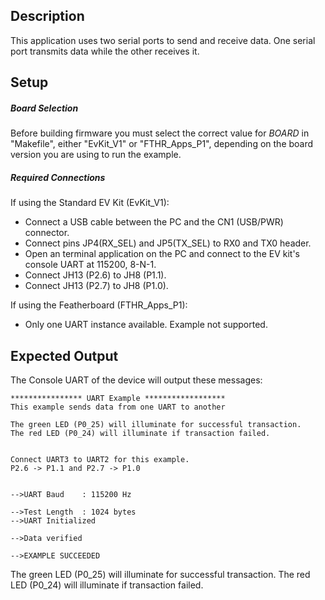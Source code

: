 ## Description

This application uses two serial ports to send and receive data.  One serial port transmits data while the other receives it.

## Setup

##### Board Selection
Before building firmware you must select the correct value for _BOARD_  in "Makefile", either "EvKit\_V1" or "FTHR\_Apps\_P1", depending on the board version you are using to run the example.

##### Required Connections
If using the Standard EV Kit (EvKit_V1):
-   Connect a USB cable between the PC and the CN1 (USB/PWR) connector.
-   Connect pins JP4(RX_SEL) and JP5(TX_SEL) to RX0 and TX0  header.
-   Open an terminal application on the PC and connect to the EV kit's console UART at 115200, 8-N-1.
-   Connect JH13 (P2.6) to JH8 (P1.1).
-   Connect JH13 (P2.7) to JH8 (P1.0).

If using the Featherboard (FTHR\_Apps\_P1):
-   Only one UART instance available. Example not supported.

## Expected Output

The Console UART of the device will output these messages:

```
**************** UART Example ******************
This example sends data from one UART to another

The green LED (P0_25) will illuminate for successful transaction.
The red LED (P0_24) will illuminate if transaction failed.


Connect UART3 to UART2 for this example.
P2.6 -> P1.1 and P2.7 -> P1.0


-->UART Baud    : 115200 Hz

-->Test Length  : 1024 bytes
-->UART Initialized

-->Data verified

-->EXAMPLE SUCCEEDED
```

The green LED (P0_25) will illuminate for successful transaction.
The red LED (P0_24) will illuminate if transaction failed.
